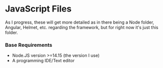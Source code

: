 # JavaScript Files
As I progress, these will get more detailed as in there being a Node folder, Angular, Helmet, etc. regarding the framework, but for right now it's just this folder.

### Base Requirements
 - Node.JS version >=14.15 (the version I use)
 - A programming IDE/Text editor